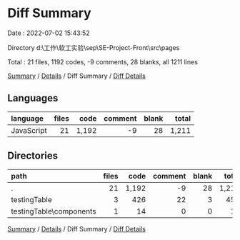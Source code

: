 # Diff Summary

Date : 2022-07-02 15:43:52

Directory d:\\工作\\软工实验\\sep\\SE-Project-Front\\src\\pages

Total : 21 files,  1192 codes, -9 comments, 28 blanks, all 1211 lines

[Summary](results.md) / [Details](details.md) / Diff Summary / [Diff Details](diff-details.md)

## Languages
| language | files | code | comment | blank | total |
| :--- | ---: | ---: | ---: | ---: | ---: |
| JavaScript | 21 | 1,192 | -9 | 28 | 1,211 |

## Directories
| path | files | code | comment | blank | total |
| :--- | ---: | ---: | ---: | ---: | ---: |
| . | 21 | 1,192 | -9 | 28 | 1,211 |
| testingTable | 3 | 426 | 22 | 3 | 451 |
| testingTable\\components | 1 | 14 | 0 | 0 | 14 |

[Summary](results.md) / [Details](details.md) / Diff Summary / [Diff Details](diff-details.md)